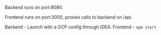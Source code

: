 Backend runs on port:8080.

Frontend runs on port:3000, proxies calls to backend on /api.

Backend - Launch with a GCP config through IDEA.
Frontend - `npm start`
